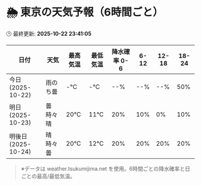 # 🌦️ 東京の天気予報（6時間ごと）

🕒 最終更新: **2025-10-22 23:41:05**

| 日付 | 天気 | 最高気温 | 最低気温 | 降水確率 0-6 | 6-12 | 12-18 | 18-24 |
|------|------|----------|----------|------------|------|------|------|
| 今日 (2025-10-22) | 雨のち曇 | -℃ | -℃ | --% | --% | --% | 50% |
| 明日 (2025-10-23) | 曇時々晴 | 20℃ | 11℃ | 20% | 10% | 0% | 10% |
| 明後日 (2025-10-24) | 晴時々曇 | 20℃ | 12℃ | 20% | 20% | 20% | 20% |

> ※データは weather.tsukumijima.net を使用。6時間ごとの降水確率と日ごとの最高/最低気温。